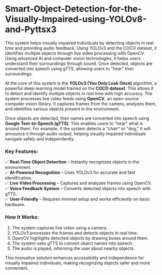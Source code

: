 # Smart-Object-Detection-for-the-Visually-Impaired-using-YOLOv8-and-Pyttsx3
This system helps visually impaired individuals by detecting objects in real time and providing audio feedback. Using YOLOv3 and the COCO dataset, it identifies multiple objects through live video processing with OpenCV. Using advanced AI and computer vision technologies, it helps users understand their surroundings through sound. Once detected, objects are converted into speech using gTTS, allowing users to "hear" their surroundings. 

At the core of this system is the **YOLOv3 (You Only Look Once)** algorithm, a powerful deep-learning model trained on the **COCO dataset**. This allows it to detect and identify multiple objects in real time with high accuracy. The system processes live video feeds using **OpenCV**, an open-source computer vision library. It captures frames from the camera, analyzes them, and identifies various objects present in the environment.  

Once objects are detected, their names are converted into speech using **Google Text-to-Speech (gTTS)**. This enables users to "hear" what is around them. For example, if the system detects a "chair" or "dog," it will announce it through audio output, helping visually impaired individuals navigate safely and independently.  

### **Key Features:**  
✅ **Real-Time Object Detection** – Instantly recognizes objects in the environment.  
✅ **AI-Powered Recognition** – Uses YOLOv3 for accurate and fast identification.  
✅ **Live Video Processing** – Captures and analyzes frames using OpenCV.  
✅ **Voice Feedback System** – Converts detected objects into speech with gTTS.  
✅ **User-Friendly** – Requires minimal setup and works efficiently on basic hardware.  

### **How It Works:**  
1. The system captures live video using a camera.  
2. YOLOv3 processes the frames and detects objects in real time.  
3. OpenCV highlights detected objects by drawing boxes around them.  
4. The system uses gTTS to convert object names into speech.  
5. The audio is played, informing the user about nearby objects.  

This innovative solution enhances accessibility and independence for visually impaired individuals, making recognizing objects safer and more convenient.
